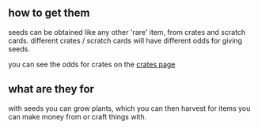 <script>
  import DocsTemplate from "$lib/components/docs/DocsTemplate.svelte"
</script>

<DocsTemplate title='seeds' />

## how to get them

seeds can be obtained like any other 'rare' item, from crates and scratch cards. different crates / scratch cards will have different odds for giving seeds.

you can see the odds for crates on the [crates page](/docs/economy/items/crates)

## what are they for

with seeds you can grow plants, which you can then harvest for items you can make money from or craft things with.
